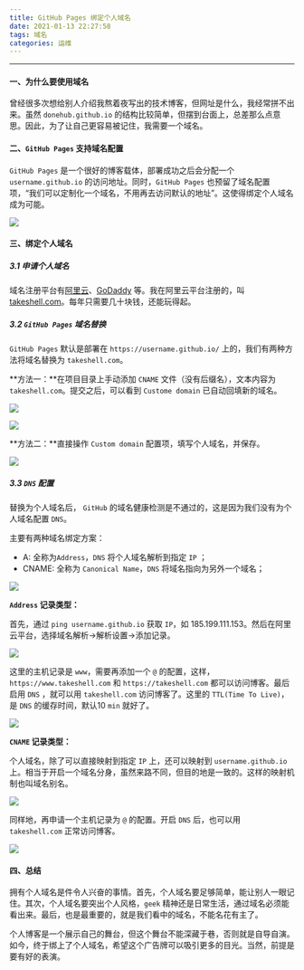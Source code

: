 ```yaml
---
title: GitHub Pages 绑定个人域名
date: 2021-01-13 22:27:58
tags: 域名
categories: 运维
---
```


-----

#### 一、为什么要使用域名

曾经很多次想给别人介绍我熬着夜写出的技术博客，但网址是什么，我经常拼不出来。虽然 `donehub.github.io` 的结构比较简单，但摆到台面上，总差那么点意思。因此，为了让自己更容易被记住，我需要一个域名。

#### 二、`GitHub Pages` 支持域名配置

`GitHub Pages` 是一个很好的博客载体，部署成功之后会分配一个 `username.github.io` 的访问地址。同时，`GitHub Pages` 也预留了域名配置项，“我们可以定制化一个域名，不用再去访问默认的地址”。这使得绑定个人域名成为可能。

![](https://gitlab.com/donelab/img-bed/-/raw/main/pictures/2022/03/31_21_46_9_github_page_domain.png)

#### 三、绑定个人域名

##### 3.1 申请个人域名

域名注册平台有[阿里云](https://wanwang.aliyun.com/?spm=5176.19720258.J_8058803260.31.69832c4a5H4h10)、[GoDaddy](https://www.godaddy.com/zh-sg/domains/domain-name-search) 等。我在阿里云平台注册的，叫 [takeshell.com](https://www.takeshell.com)。每年只需要几十块钱，还能玩得起。

##### 3.2 `GitHub Pages` 域名替换

`GitHub Pages` 默认是部署在 `https://username.github.io/` 上的，我们有两种方法将域名替换为 `takeshell.com`。

**方法一：**在项目目录上手动添加 `CNAME` 文件（没有后缀名），文本内容为 `takeshell.com`。提交之后，可以看到 `Custome domain` 已自动回填新的域名。

![](https://gitlab.com/donelab/img-bed/-/raw/main/pictures/2022/03/31_21_48_22_add_cname_file.png)

![](https://gitlab.com/donelab/img-bed/-/raw/main/pictures/2022/03/31_21_49_32_edit_cname_file.png)

**方法二：**直接操作 `Custom domain` 配置项，填写个人域名，并保存。

![](https://gitlab.com/donelab/img-bed/-/raw/main/pictures/2022/03/31_21_52_31_custom_domain.png)

##### 3.3 `DNS` 配置

替换为个人域名后， `GitHub` 的域名健康检测是不通过的，这是因为我们没有为个人域名配置 `DNS`。

主要有两种域名绑定方案：

 * A: 全称为`Address`，`DNS` 将个人域名解析到指定 `IP` ；
 * CNAME: 全称为 `Canonical Name`，`DNS` 将域名指向为另外一个域名；

![](https://gitlab.com/donelab/img-bed/-/raw/main/pictures/2022/03/31_21_52_59_dns_map.png)

**`Address` 记录类型：**

首先，通过 `ping username.github.io` 获取 `IP`，如 185.199.111.153。然后在阿里云平台，选择域名解析->解析设置->添加记录。

![](https://gitlab.com/donelab/img-bed/-/raw/main/pictures/2022/03/31_18_17_13_add_dns_a.png)

这里的主机记录是 `www`，需要再添加一个 `@` 的配置，这样， `https://www.takeshell.com` 和 `https://takeshell.com` 都可以访问博客。最后启用 `DNS` ，就可以用 `takeshell.com` 访问博客了。这里的 `TTL(Time To Live)`，是 `DNS` 的缓存时间，默认10 `min` 就好了。 

![](https://gitlab.com/donelab/img-bed/-/raw/main/pictures/2022/03/31_18_17_59_add_dns_a_final.png)

**`CNAME` 记录类型：**

个人域名，除了可以直接映射到指定 `IP`  上，还可以映射到 `username.github.io` 上。相当于开启一个域名分身，虽然来路不同，但目的地是一致的。这样的映射机制也叫域名别名。

![](https://gitlab.com/donelab/img-bed/-/raw/main/pictures/2022/03/31_21_59_27_add_dns_cname.png)

同样地，再申请一个主机记录为 `@` 的配置。开启 `DNS` 后，也可以用 `takeshell.com` 正常访问博客。

![](https://gitlab.com/donelab/img-bed/-/raw/main/pictures/2022/03/31_22_0_0_add_dns_cname_final.png)

#### 四、总结

拥有个人域名是件令人兴奋的事情。首先，个人域名要足够简单，能让别人一眼记住。其次，个人域名要突出个人风格，`geek` 精神还是日常生活，通过域名必须能看出来。最后，也是最重要的，就是我们看中的域名，不能名花有主了。

个人博客是一个展示自己的舞台，但这个舞台不能深藏于巷，否则就是自导自演。如今，终于绑上了个人域名，希望这个广告牌可以吸引更多的目光。当然，前提是要有好的表演。